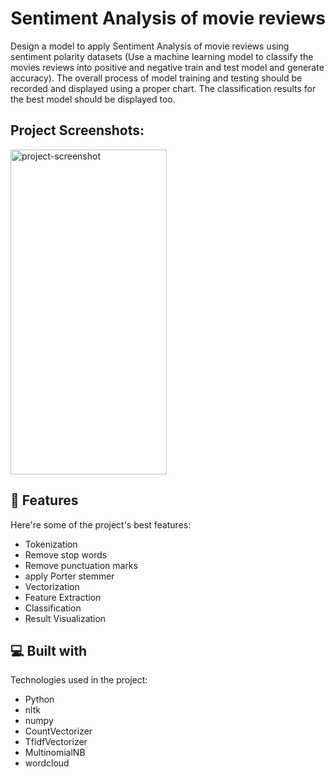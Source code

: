 <h1 align="center" id="title">Sentiment Analysis of movie reviews</h1>

<p id="description">Design a model to apply Sentiment Analysis of movie reviews using sentiment polarity datasets (Use a machine learning model to classify the movies reviews into positive and negative train and test model and generate accuracy). The overall process of model training and testing should be recorded and displayed using a proper chart. The classification results for the best model should be displayed too.</p>

<h2>Project Screenshots:</h2>

  <img src="![WhatsApp Image 2024-06-14 at 15 22 52_fe28bd29](https://github.com/Shehab611/Sentiment-Analysis-of-movie-reviews/assets/77563526/f34fe6b9-6a99-4249-8095-1910a0f243b9)
" alt="project-screenshot" width="250" height="520/">
  
<h2>🧐 Features</h2>

Here're some of the project's best features:

*   Tokenization
*   Remove stop words
*   Remove punctuation marks
*   apply Porter stemmer
*   Vectorization
*   Feature Extraction
*   Classification
*   Result Visualization

  
  
<h2>💻 Built with</h2>

Technologies used in the project:

*   Python
*   nltk
*   numpy
*   CountVectorizer
*   TfidfVectorizer
*   MultinomialNB
*   wordcloud
